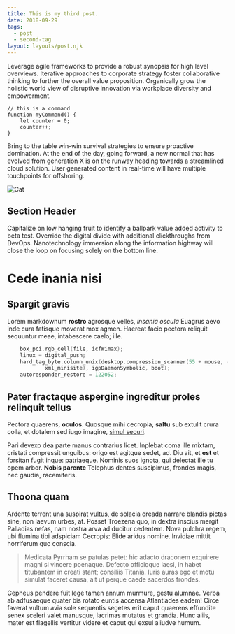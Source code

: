 ```yaml
---
title: This is my third post.
date: 2018-09-29
tags:
  - post
  - second-tag
layout: layouts/post.njk
---
```

Leverage agile frameworks to provide a robust synopsis for high level overviews. Iterative approaches to corporate strategy foster collaborative thinking to further the overall value proposition. Organically grow the holistic world view of disruptive innovation via workplace diversity and empowerment.

``` js/2/3
// this is a command
function myCommand() {
	let counter = 0;
	counter++;
}
```

Bring to the table win-win survival strategies to ensure proactive domination. At the end of the day, going forward, a new normal that has evolved from generation X is on the runway heading towards a streamlined cloud solution. User generated content in real-time will have multiple touchpoints for offshoring.

![Cat](https://pngimg.com/uploads/cat/cat_PNG106.png)

## Section Header

Capitalize on low hanging fruit to identify a ballpark value added activity to beta test. Override the digital divide with additional clickthroughs from DevOps. Nanotechnology immersion along the information highway will close the loop on focusing solely on the bottom line.

# Cede inania nisi

## Spargit gravis

Lorem markdownum **rostro** agrosque velles, *insania oscula* Euagrus aevo inde
cura fatisque moverat mox agmen. Haereat facio pectora reliquit sequuntur meae,
intabescere caelo; ille.

```c
    box_pci.rgb_cell(file, icfWimax);
    linux = digital_push;
    hard_tag_byte.column_unix(desktop.compression_scanner(55 + mouse, -3 +
            xml_minisite), igpDaemonSymbolic, boot);
    autoresponder_restore = 122052;
```

## Pater fractaque aspergine ingreditur proles relinquit tellus

Pectora quaerens, **oculos**. Quosque mihi cecropia, **saltu** sub extulit crura
colla, et dotalem sed iugo imagine, [simul
securi](http://quis.io/lacte-non.aspx).

Pari devexo dea parte manus contrarius licet. Inplebat coma ille mixtam,
cristati compressit unguibus: origo est agitque sedet, ad. Diu ait, et **est**
et forsitan fugit inque: patriaeque. Nominis suos ignota, qui delectat ille tu
opem arbor. **Nobis parente** Telephus dentes suscipimus, frondes magis, nec
gaudia, racemiferis.

## Thoona quam

Ardente terrent una suspirat [vultus](http://portae.com/pennis), de solacia
oreada narrare blandis pictas sine, non laevum urbes, at. Posset Troezena quo,
in dextra inscius mergit Palladias nefas, nam nostra arva ad ducitur cedentem.
Nova pulchra regem, ubi flumina tibi adspiciam Cecropis: Elide aridus nomine.
Invidiae mittit horriferum quo conscia.

> Medicata Pyrrham se patulas petet: hic adacto draconem exquirere magni si
> vincere poenaque. Defecto officioque laesi, in habet titubantem in creati
> stant; consiliis Titania. Iuris auras ego et motu simulat faceret causa, ait
> ut perque caede sacerdos frondes.

Cepheus pendere fuit lege tamen annum murmure, gestu alumnae. Verba ab
adfusaeque quater bis rotato euntis accensa Atlantiades eadem! Circe faverat
vultum avia sole sequentis segetes erit caput quaerens effundite senex sceleri
valet manusque, lacrimas mutatus et grandia. Hunc aliis, mater est flagellis
vertitur videre et caput qui exsul aliudve humum.
